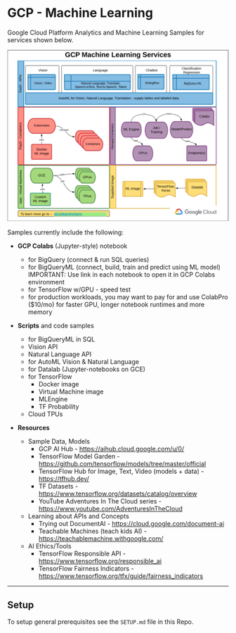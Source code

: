 # GCP - Machine Learning

Google Cloud Platform Analytics and Machine Learning Samples for services shown below.  

![GCP ML](/images/gcp-ml.png)

Samples currently include the following:
 - **GCP Colabs** (Jupyter-style) notebook 
    - for BigQuery (connect & run SQL queries)
    - for BigQueryML (connect, build, train and predict using ML model) IMPORTANT: Use link in each notebook to open it in GCP Colabs environment
    - for TensorFlow w/GPU - speed test  
    - for production workloads, you may want to pay for and use ColabPro ($10/mo) for faster GPU, longer notebook runtimes and more memory

 - **Scripts** and code samples 
    - for BigQueryML in SQL
    - Vision API
    - Natural Language API  
    - for AutoML Vision & Natural Language
    - for Datalab (Jupyter-notebooks on GCE)
    - for TensorFlow 
        - Docker image 
        - Virtual Machine image
        - MLEngine
        - TF Probability
    - Cloud TPUs

 - **Resources**
    - Sample Data, Models  
      - GCP AI Hub - https://aihub.cloud.google.com/u/0/
      - TensorFlow Model Garden - https://github.com/tensorflow/models/tree/master/official
      - TensorFlow Hub for Image, Text, Video (models + data) - https://tfhub.dev/
      - TF Datasets - https://www.tensorflow.org/datasets/catalog/overview
      - YouTube Adventures In The Cloud series - https://www.youtube.com/AdventuresInTheCloud
   - Learning about APIs and Concepts
      - Trying out DocumentAI - https://cloud.google.com/document-ai
      - Teachable Machines (teach kids AI) - https://teachablemachine.withgoogle.com/
    - AI Ethics/Tools
      - TensorFlow Responsible API - https://www.tensorflow.org/responsible_ai
      - TensorFlow Fairness Indicators - https://www.tensorflow.org/tfx/guide/fairness_indicators

 ---
 ## Setup

 To setup general prerequisites see the `SETUP.md` file in this Repo.

